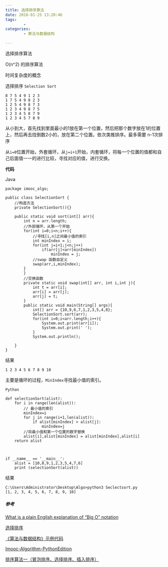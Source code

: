 ```yaml
---
title: 选择排序算法
date: 2018-01-25 13:20:46
tags:
		- 
categories:
		- 算法与数据结构

---
```


选择排序算法

<!-- more -->

O(n^2) 的排序算法

时间复杂度的概念

选择排序 `Selection Sort`

	8 7 5 4 9 1 2 3
	1 7 5 4 9 8 2 3
	1 2 5 4 9 8 7 3
	1 2 3 4 9 8 7 5
	1 2 3 4 5 8 7 9
	1 2 3 4 5 7 8 9


从小到大，首先找到里面最小的1放在第一个位置，然后把那个数字放在1的位置上，然后再去找倒数2小的，放在第二个位置。依次类推排序。最多需要 n-1次排序

从`i=0`位置开始，外套循环，从`j=i+1`开始，内套循环，将每一个位置的值都和自己后面值一一的进行比较，寻找对应的值，进行交换。


**代码**

Java

	package imooc_algo;
	
	public class SelectionSort {
		//构造方法
		private SelectionSort(){}
		
		public static void sort(int[] arr){
			int n = arr.length;
			//外部循环，从第一个开始
			for(int i=0;i<n;i++){
				//寻找[i,n]之间最小值的索引
				int minIndex = i;
				for(int j=i+1;j<n;j++)
					if(arr[j]<arr[minIndex])
						minIndex = j;
				//swap 函数自定义
				swap(arr,i,minIndex);
			}
			}
			//交换函数
			private static void swap(int[] arr, int i,int j){
				int t = arr[i];
				arr[i] = arr[j];
				arr[j] = t;
			}
			public static void main(String[] args){
				int[] arr = {10,9,6,7,1,2,3,5,4,8};
				SelectionSort.sort(arr);
				for(int i=0;i<arr.length;i++){
					System.out.print(arr[i]);
					System.out.print(' ');
				}
				System.out.println();
			
		} 
	}


结果

	1 2 3 4 5 6 7 8 9 10 


主要是循环的过程，`MinIndex`寻找最小值的索引。

`Python`

	def selectionSort(alist):
	    for i in range(len(alist)):
			// 最小值的索引
	        minIndex=i 
	        for j in range(i+1,len(alist)):
	            if alist[minIndex] > alist[j]:
	                minIndex=j 
			//将最小值和第一个位置的数字替换
	        alist[i],alist[minIndex] = alist[minIndex],alist[i]
	    return alist
	    
	        
	
	if __name__ == '__main__':
	    alist = [10,8,9,1,2,3,5,4,7,6]
	    print (selectionSort(alist))	 

结果

	C:\Users\Administrator\Desktop\Algo>python3 Seclectsort.py
	[1, 2, 3, 4, 5, 6, 7, 8, 9, 10]

##### 参考

[What is a plain English explanation of “Big O” notation](https://stackoverflow.com/questions/487258/what-is-a-plain-english-explanation-of-big-o-notation)

[选择排序](https://zh.wikipedia.org/wiki/%E9%80%89%E6%8B%A9%E6%8E%92%E5%BA%8F)

[《算法与数据结构》示例代码](https://github.com/liuyubobobo/Play-with-Algorithms)

[Imooc-Algorithm-PythonEdition](https://github.com/ShiveryMoon/Imooc-Algorithm-PythonEdition)

[排序算法一（冒泡排序、选择排序、插入排序）](http://blog.csdn.net/xcbeyond/article/details/7341562)

